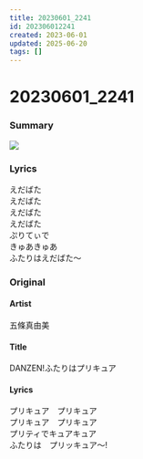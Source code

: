 ```yaml
---
title: 20230601_2241
id: 202306012241
created: 2023-06-01
updated: 2025-06-20
tags: []
---
```

# 20230601_2241

### Summary

![](https://x.com/Starlystrongest/status/1664265828408365057)

### Lyrics

えだばた  
えだばた  
えだばた  
えだばた  
ぷりてぃで  
きゅあきゅあ  
ふたりはえだばた〜  

### Original

#### Artist

五條真由美

#### Title

DANZEN!ふたりはプリキュア

#### Lyrics
 
プリキュア　プリキュア  
プリキュア　プリキュア  
プリティでキュアキュア  
ふたりは　プリッキュア～!  


